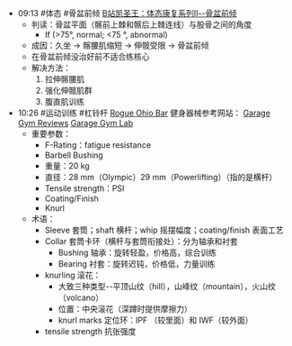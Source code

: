 
- 09:13 
	#体态 #骨盆前倾
	[B站凯圣王：体态康复系列Ⅱ--骨盆前倾](https://www.bilibili.com/video/BV1nv4y177sQ/?spm_id_from=333.1387.homepage.video_card.click&vd_source=85050722c3bd101265950cd0862f2dd9) 
	- 判读：骨盆平面（髂前上棘和髂后上棘连线）与股骨之间的角度
		- If (>75°, normal; <75 °, abnormal)
	- 成因：久坐 →  髂腰肌缩短 → 伸髋受限 → 骨盆前倾 
	- 在骨盆前倾没治好前不适合练核心
	- 解决方法：
		1. 拉伸髂腰肌
		2. 强化伸髋肌群
		3. 腹直肌训练 
- 10:26 
	#运动训练 #杠铃杆
	[Rogue Ohio Bar](https://www.roguefitness.com/the-ohio-bar-cerakote) 
	健身器械参考网站： [Garage Gym Reviews](https://www.garagegymreviews.com/)   [Garage Gym Lab](https://garagegymlab.com/)
	- 重要参数：
		- F-Rating：fatigue resistance
		- Barbell Bushing
		- 重量：20 kg
		- 直径：28 mm（Olympic）29 mm（Powerlifting）（指的是横杆）
		- Tensile strength：PSI
		- Coating/Finish
		- Knurl
	- 术语：
		- Sleeve 套筒；shaft 横杆；whip 摇摆幅度；coating/finish 表面工艺
		- Collar 套筒卡环（横杆与套筒衔接处）：分为轴承和衬套
			- Bushing 轴承：旋转轻盈，价格高，综合训练
			- Bearing 衬套：旋转迟钝，价格低，力量训练
		- knurling 滚花：
			- 大致三种类型--平顶山纹（hill），山峰纹（mountain），火山纹（volcano）
			- 位置：中央滚花（深蹲时提供摩擦力）
			- knurl marks 定位环：IPF （较里面）和 IWF（较外面）	
		- tensile strength 抗张强度 
	
	 